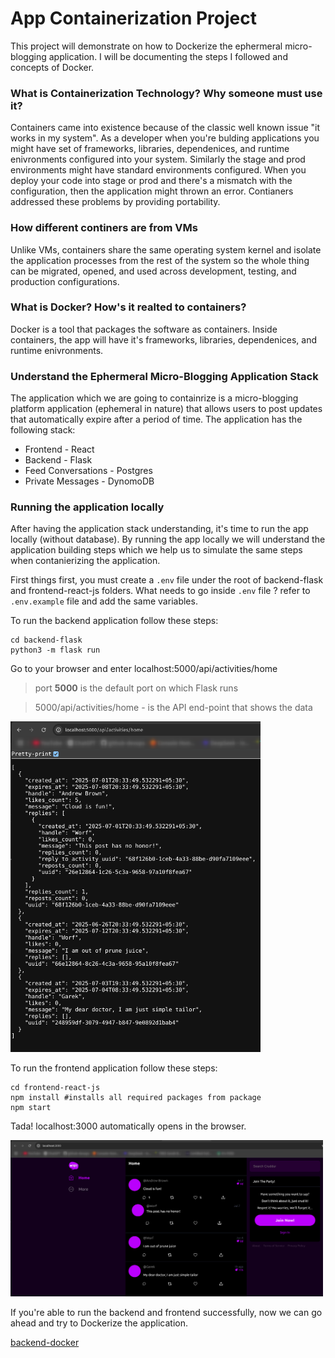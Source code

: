 # App Containerization Project

This project will demonstrate on how to Dockerize the ephermeral micro-blogging application.
I will be documenting the steps I followed and concepts of Docker.


### What is Containerization Technology? Why someone must use it?

Containers came into existence because of the classic well known issue "it works in my system". As a developer when you're bulding applications you might have set of frameworks, libraries, dependenices, and runtime enivronments configured into your system. Similarly the stage and prod environments might have standard environments configured. When you deploy your code into stage or prod and there's a mismatch with the configuration, then the application might thrown an error. Contianers addressed these problems by providing portability.


### How different continers are from VMs

Unlike VMs, containers share the same operating system kernel and isolate the application processes from the rest of the system so the whole thing can be migrated, opened, and used across development, testing, and production configurations. 

### What is Docker? How's it realted to containers?

Docker is a tool that packages the software as containers. Inside containers, the app will have it's frameworks, libraries, dependenices, and runtime enivronments.

### Understand the Ephermeral Micro-Blogging Application Stack

The application which we are going to containrize is a micro-blogging platform application (ephemeral in nature) that allows users to post updates that automatically expire after a period of time. The application has the following stack:

- Frontend - React
- Backend - Flask
- Feed Conversations - Postgres
- Private Messages - DynomoDB

### Running the application locally

After having the application stack understanding, it's time to run the app locally (without database). By running the app locally we will understand the application building steps which we help us to simulate the same steps when contanierizing the application.

First things first, you must create a `.env` file under the root of backend-flask and frontend-react-js folders. What needs to go inside `.env` file ? refer to `.env.example` file and add the same variables.

To run the backend application follow these steps:
```
cd backend-flask
python3 -m flask run
```
Go to your browser and enter localhost:5000/api/activities/home

> port **5000** is the default port on which Flask runs

> 5000/api/activities/home - is the API end-point that shows the data

<img src="images/5000.png" alt="Alt text" width="400"/>


To run the frontend application follow these steps:
```
cd frontend-react-js
npm install #installs all required packages from package
npm start
```

Tada! localhost:3000 automatically opens in the browser.

<img src="images/3000.png" alt="Alt text" width="500"/>


If you're able to run the backend and frontend successfully, now we can go ahead and try to Dockerize the application.


[backend-docker](https://github.com/devops-champ/app-containerization-project/blob/89b8f39ea8315f8ca77b988e95cccc47868bfe68/_docs/backend-docker.md#dockerize-the-backend-framework)
